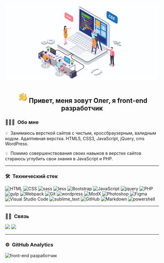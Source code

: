 ![front-end разработчик](./assets/header_readme_2.jpg)

<h2 align="center"><img alt="Night Coding" src="./assets/Hand%20Wave.gif" width='40'/>Привет, меня зовут Олег, я front-end разработчик</h2>

### 👨🏻‍💻 &nbsp;Обо мне

💡 &nbsp;Занимаюсь версткой сайтов с чистым, кроссбраузерным, валидным кодом. Адаптивная верстка. HTML5, CSS3, JavaScript, jQuery, cms WordPress.

💡 &nbsp;Помимо совершенствования своих навыков в верстке сайтов стараюсь углубить свои знания в JavaScript и PHP.
***

### 🛠 &nbsp;Технический стек
<!-- ![HTML](https://img.shields.io/badge/-HTML-05122A?style=flat&logo=HTML5)&nbsp;
![CSS](https://img.shields.io/badge/-CSS-05122A?style=flat&logo=CSS3&logoColor=1572B6)&nbsp;
![JavaScript](https://img.shields.io/badge/-JavaScript-05122A?style=flat&logo=javascript)&nbsp;
![PHP](https://img.shields.io/badge/-PHP-05122A?style=flat&logo=php)&nbsp;
![Git](https://img.shields.io/badge/-Git-05122A?style=flat&logo=git)&nbsp;
![Bootstrap](https://img.shields.io/badge/-Bootstrap-05122A?style=flat&logo=bootstrap&logoColor=563D7C)
![GitHub](https://img.shields.io/badge/-GitHub-05122A?style=flat&logo=github)&nbsp;
![Markdown](https://img.shields.io/badge/-Markdown-05122A?style=flat&logo=markdown)
![wordpress](https://img.shields.io/badge/Wordpress-05122A?style=flat&logo=wordpress)
![ModX](https://img.shields.io/badge/ModX-05122A?style=flat&logo=modx)
![Visual Studio Code](https://img.shields.io/badge/-Visual%20Studio%20Code-05122A?style=flat&logo=visual-studio-code&logoColor=007ACC)&nbsp;
![Photoshop](https://img.shields.io/badge/-Photoshop-05122A?style=flat&logo=adobe-photoshop)&nbsp;
![Figma](https://img.shields.io/badge/-Figma-05122A?style=flat&logo=figma)&nbsp; -->

![HTML](https://img.shields.io/badge/HTML5-E34F26?style=for-the-badge&logo=html5&logoColor=white)
![CSS](https://img.shields.io/badge/CSS3-1572B6?style=for-the-badge&logo=css3&logoColor=white)
![sass](https://img.shields.io/badge/Sass-CC6699?style=for-the-badge&logo=sass&logoColor=white)
![less](https://img.shields.io/badge/less-0078D4?style=for-the-badge&logo=less&logoColor=white)
![Bootstrap](https://img.shields.io/badge/Bootstrap-563D7C?style=for-the-badge&logo=bootstrap&logoColor=white)
![JavaScript](https://img.shields.io/badge/JavaScript-323330?style=for-the-badge&logo=javascript&logoColor=F7DF1E)
![jquery](https://img.shields.io/badge/jQuery-0769AD?style=for-the-badge&logo=jquery&logoColor=white)
![PHP](https://img.shields.io/badge/PHP-777BB4?style=for-the-badge&logo=php&logoColor=white)
![gulp](https://img.shields.io/badge/Gulp-CF4647?style=for-the-badge&logo=gulp&logoColor=white)
![Webpack](https://img.shields.io/badge/Webpack-8DD6F9?style=for-the-badge&logo=Webpack&logoColor=white)
![Git](https://img.shields.io/badge/GIT-E44C30?style=for-the-badge&logo=git&logoColor=white)
![wordpress](https://img.shields.io/badge/Wordpress-21759B?style=for-the-badge&logo=wordpress&logoColor=white)
![ModX](https://img.shields.io/badge/ModX-4EA94B?style=for-the-badge&logo=modx)
![Photoshop](https://img.shields.io/badge/-Photoshop-161637?style=for-the-badge&logo=adobe-photoshop)
![Figma](https://img.shields.io/badge/Figma-F24E1E?style=for-the-badge&logo=figma&logoColor=white)
![Visual Studio Code](https://img.shields.io/badge/Visual_Studio_Code-0078D4?style=for-the-badge&logo=visual%20studio%20code&logoColor=white)
![sublime_text](https://img.shields.io/badge/sublime_text-%23575757.svg?&style=for-the-badge&logo=sublime-text&logoColor=important)
![GitHub](https://img.shields.io/badge/GitHub-100000?style=for-the-badge&logo=github&logoColor=white)
![Markdown](https://img.shields.io/badge/Markdown-000000?style=for-the-badge&logo=markdown&logoColor=white)
![powershell](https://img.shields.io/badge/powershell-5391FE?style=for-the-badge&logo=powershell&logoColor=white)
***

### 🤝🏻 &nbsp;Связь

<p>
<a href="mailto:olegtor11@gmail.com"><img src="https://img.shields.io/badge/Gmail-D14836?style=for-the-badge&logo=gmail&logoColor=white"/></a>
<a href="tg://resolve?domain=TuMaN1122"><img src="https://img.shields.io/badge/Telegram-A6A9AA?style=for-the-badge&logo=telegram&logoColor=white"/></a>
</p>

***

### ⚙️ &nbsp;GitHub Analytics

![front-end разработчик](https://github-readme-stats.vercel.app/api/top-langs/?username=TuMaN1122&layout=compact&langs_count=8&theme=algolia)

